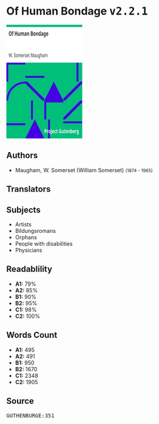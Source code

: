 # Of Human Bondage <kbd>v2.2.1</kbd>

![](./cover.medium.jpg "")

## Authors


 - Maugham, W. Somerset (William Somerset) <small>(1874 - 1965)</small>

## Translators



## Subjects


 - Artists
 - Bildungsromans
 - Orphans
 - People with disabilities
 - Physicians

## Readablility


 - **A1:** 79%
 - **A2:** 85%
 - **B1:** 90%
 - **B2:** 95%
 - **C1:** 98%
 - **C2:** 100%

## Words Count


 - **A1:** 495
 - **A2:** 491
 - **B1:** 950
 - **B2:** 1670
 - **C1:** 2348
 - **C2:** 1905

## Source


<kbd>GUTHENBURGE:351</kbd>
